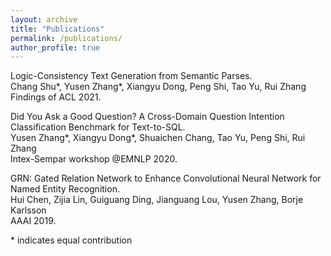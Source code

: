 ```yaml
---
layout: archive
title: "Publications"
permalink: /publications/
author_profile: true
---
```


Logic-Consistency Text Generation from Semantic Parses. \
Chang Shu\*, Yusen Zhang\*, Xiangyu Dong, Peng Shi, Tao Yu, Rui Zhang\
Findings of ACL 2021.

Did You Ask a Good Question? A Cross-Domain Question Intention Classification Benchmark for Text-to-SQL.\
Yusen Zhang\*, Xiangyu Dong\*, Shuaichen Chang, Tao Yu, Peng Shi, Rui Zhang\
Intex-Sempar workshop @EMNLP 2020.

GRN: Gated Relation Network to Enhance Convolutional Neural Network for Named Entity Recognition.\
Hui Chen, Zijia Lin, Guiguang Ding, Jianguang Lou, Yusen Zhang, Borje Karlsson\
AAAI 2019.

\* indicates equal contribution